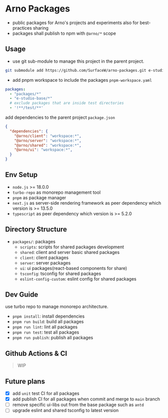 # Arno Packages

- public packages for Arno's projects and experiments also for best-practices sharing
- packages shall publish to npm with `@arno/*` scope

## Usage

* use git sub-module to manage this project in the parent project.

```bash
git submodule add https://github.com/SurfaceW/arno-packages.git e-studio-base
```

* add pnpm workspace to include the packages `pnpm-workspace.yaml`

```yaml
packages:
  - "packages/*"
  - "e-studio-base/*"
  # exclude packages that are inside test directories
  - '!**/test/**'
```

add dependencies to the parent project `package.json`

```json
{
  "dependencies": {
    "@arno/client": "workspace:*",
    "@arno/server": "workspace:*",
    "@arno/shared": "workspace:*",
    "@arno/ui": "workspace:*",
  }
}
```

## Env Setup

- `node.js` >= 18.0.0
- `turbo-repo` as monorepo management tool
- `pnpm` as package manager
- `next.js` as server-side rendering framework as peer dependency which version is >= 13.5.0
- `typescript` as peer dependency which version is >= 5.2.0

## Directory Structure

- `packages/`: packages
  - `scripts`: scripts for shared packages development
  - `shared`: client and server basic shared packages
  - `client`: client packages
  - `server`: server packages
  - `ui`: ui packages(react-based components for share)
  - `tsconfig`: tsconfig for shared packages
  - `eslint-config-custom`: eslint config for shared packages

## Dev Guide

use turbo repo to manage monorepo architecture.

- `pnpm install`: install dependencies
- `pnpm run build`: build all packages
- `pnpm run lint`: lint all packages
- `pnpm run test`: test all packages
- `pnpm run publish`: publish all packages

## Github Actions & CI

> WIP

## Future plans

- [x] add `unit` test CI for all packages
- [x] add publish CI for all packages when commit and merge to `main` branch
- [ ] remove specific ui-libs out from the base package such as `antd`
- [ ] upgrade eslint and shared tsconfig to latest version